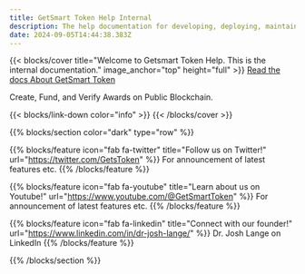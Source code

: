 ```yaml
---
title: GetSmart Token Help Internal
description: The help documentation for developing, deploying, maintaining and supportin the GetSmart Token project. A project by the non-profit Digital Financial Aid Corp
date: 2024-09-05T14:44:38.383Z
---
```


{{< blocks/cover title="Welcome to Getsmart Token Help. This is the internal documentation." image_anchor="top" height="full" >}}
<a class="btn btn-lg btn-primary me-3 mb-4" href="/docs/">
  Read the docs <i class="fas fa-arrow-alt-circle-right ms-2"></i>
</a>
<a class="btn btn-lg btn-secondary me-3 mb-4" href="https://getstoken.org/about">
  About GetSmart Token <i class="fas fa-link ms-2 "></i>
</a>
<p class="lead mt-5">Create, Fund, and Verify Awards on Public Blockchain.</p>
{{< blocks/link-down color="info" >}}
{{< /blocks/cover >}}

{{% blocks/section color="dark" type="row" %}}


{{% blocks/feature icon="fab fa-twitter" title="Follow us on Twitter!" url="https://twitter.com/GetsToken" %}}
For announcement of latest features etc.
{{% /blocks/feature %}}

{{% blocks/feature icon="fab fa-youtube" title="Learn about us on Youtube!" url="https://www.youtube.com/@GetSmartToken" %}}
For announcement of latest features etc.
{{% /blocks/feature %}}

{{% blocks/feature icon="fab fa-linkedin" title="Connect with our founder!" url="https://www.linkedin.com/in/dr-josh-lange/" %}}
Dr. Josh Lange on LinkedIn
{{% /blocks/feature %}}

{{% /blocks/section %}}